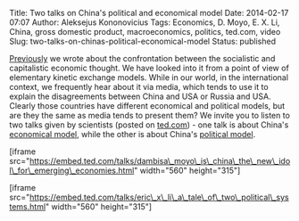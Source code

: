 Title: Two talks on China's political and economical model
Date: 2014-02-17 07:07
Author: Aleksejus Kononovicius
Tags: Economics, D. Moyo, E. X. Li, China, gross domestic product, macroeconomics, politics, ted.com, video
Slug: two-talks-on-chinas-political-economical-model
Status: published

[Previously]({filename}/articles/2013/socialism-capitalism-kinetic-exchange-models.md)
we wrote about the confrontation between the socialistic and
capitalistic economic thought. We have looked into it from a point of
view of elementary kinetic exchange models. While in our world, in the
international context, we frequently hear about it via media, which
tends to use it to explain the disagreements between China and USA or
Russia and USA. Clearly those countries have different economical and
political models, but are they the same as media tends to present them?
We invite you to listen to two talks given by scientists (posted on
[ted.com](https://www.ted.com)) - one talk is about China's [economical
model](https://www.ted.com/talks/dambisa_moyo_is_china_the_new_idol_for_emerging_economies.html),
while the other is about China's [political
model](https://www.ted.com/talks/eric_x_li_a_tale_of_two_political_systems.html).<!--more-->

\[iframe
src="https://embed.ted.com/talks/dambisa\_moyo\_is\_china\_the\_new\_idol\_for\_emerging\_economies.html"
width="560" height="315"\]

\[iframe
src="https://embed.ted.com/talks/eric\_x\_li\_a\_tale\_of\_two\_political\_systems.html"
width="560" height="315"\]
